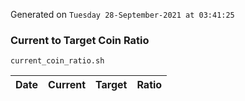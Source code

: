 Generated on `Tuesday 28-September-2021 at 03:41:25`

### Current to Target Coin Ratio
`current_coin_ratio.sh`

Date|Current|Target|Ratio
---|---|---|---
